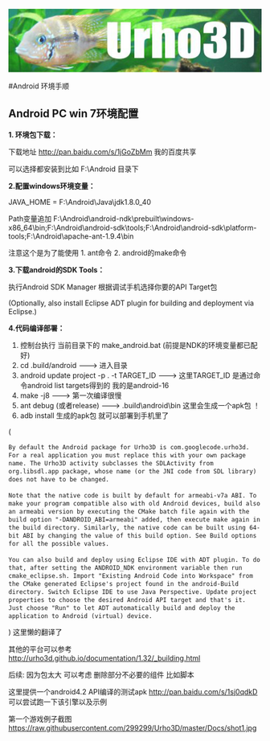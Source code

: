 ![Urho3D logo](https://raw.githubusercontent.com/urho3d/Urho3D/master/bin/Data/Textures/LogoLarge.png)

#Android 环境手顺

## Android PC win 7环境配置

  **1. 环境包下载：**

   下载地址 http://pan.baidu.com/s/1jGoZbMm 我的百度共享

  可以选择都安装到比如 F:\Android 目录下

  **2.配置windows环境变量：**

  JAVA_HOME = F:\Android\Java\jdk1.8.0_40

  Path变量追加 F:\Android\android-ndk\prebuilt\windows-x86_64\bin;F:\Android\android-sdk\tools;F:\Android\android-sdk\platform-tools;F:\Android\apache-ant-1.9.4\bin

  注意这个是为了能使用 1. ant命令 2. android的make命令

  **3.下载android的SDK Tools：**

  执行Android SDK Manager 根据调试手机选择你要的API Target包

  (Optionally, also install Eclipse ADT plugin for building and deployment via Eclipse.)

  **4.代码编译部署：**

  1. 控制台执行 当前目录下的 make_android.bat (前提是NDK的环境变量都已配好)
  2. cd .build/android ---> 进入目录
  3. android update project -p . -t TARGET_ID  --->  这里TARGET_ID 是通过命令android list targets得到的 我的是android-16
  4. make -j8 --->  第一次编译很慢
  5. ant debug (或者release) ---> .build\android\bin 这里会生成一个apk包 ！
  6. adb install 生成的apk包 就可以部署到手机里了

   (

    By default the Android package for Urho3D is com.googlecode.urho3d. For a real application you must replace this with your own package name. The Urho3D activity subclasses the SDLActivity from org.libsdl.app package, whose name (or the JNI code from SDL library) does not have to be changed.

    Note that the native code is built by default for armeabi-v7a ABI. To make your program compatible also with old Android devices, build also an armeabi version by executing the CMake batch file again with the build option "-DANDROID_ABI=armeabi" added, then execute make again in the build directory. Similarly, the native code can be built using 64-bit ABI by changing the value of this build option. See Build options for all the possible values.

    You can also build and deploy using Eclipse IDE with ADT plugin. To do that, after setting the ANDROID_NDK environment variable then run cmake_eclipse.sh. Import "Existing Android Code into Workspace" from the CMake generated Eclipse's project found in the android-Build directory. Switch Eclipse IDE to use Java Perspective. Update project properties to choose the desired Android API target and that's it. Just choose "Run" to let ADT automatically build and deploy the application to Android (virtual) device.
   ) 这里懒的翻译了


   其他的平台可以参考 http://urho3d.github.io/documentation/1.32/_building.html


   后续: 因为包太大 可以考虑 删除部分不必要的组件 比如脚本


   这里提供一个android4.2 API编译的测试apk http://pan.baidu.com/s/1sj0qdkD 可以尝试跑一下该引擎以及示例

   第一个游戏例子截图
   https://raw.githubusercontent.com/299299/Urho3D/master/Docs/shot1.jpg
